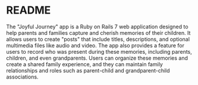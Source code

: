 # README

The "Joyful Journey" app is a Ruby on Rails 7 web application designed to help parents and families capture and cherish memories of their children. It allows users to create "posts" that include titles, descriptions, and optional multimedia files like audio and video. The app also provides a feature for users to record who was present during these memories, including parents, children, and even grandparents. Users can organize these memories and create a shared family experience, and they can maintain family relationships and roles such as parent-child and grandparent-child associations.

